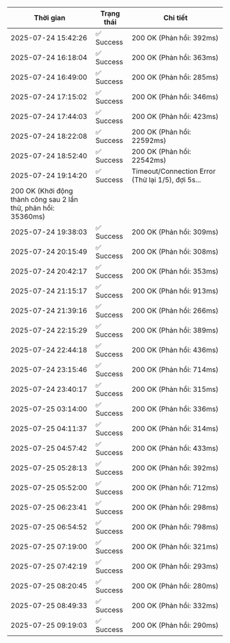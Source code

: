 | Thời gian | Trạng thái | Chi tiết |
|---|---|---|
| 2025-07-24 15:42:26 | ✅ Success | 200 OK (Phản hồi: 392ms) |
| 2025-07-24 16:18:04 | ✅ Success | 200 OK (Phản hồi: 363ms) |
| 2025-07-24 16:49:00 | ✅ Success | 200 OK (Phản hồi: 285ms) |
| 2025-07-24 17:15:02 | ✅ Success | 200 OK (Phản hồi: 346ms) |
| 2025-07-24 17:44:03 | ✅ Success | 200 OK (Phản hồi: 423ms) |
| 2025-07-24 18:22:08 | ✅ Success | 200 OK (Phản hồi: 22592ms) |
| 2025-07-24 18:52:40 | ✅ Success | 200 OK (Phản hồi: 22542ms) |
| 2025-07-24 19:14:20 | ✅ Success | Timeout/Connection Error (Thử lại 1/5), đợi 5s...
200 OK (Khởi động thành công sau 2 lần thử, phản hồi: 35360ms) |
| 2025-07-24 19:38:03 | ✅ Success | 200 OK (Phản hồi: 309ms) |
| 2025-07-24 20:15:49 | ✅ Success | 200 OK (Phản hồi: 308ms) |
| 2025-07-24 20:42:17 | ✅ Success | 200 OK (Phản hồi: 353ms) |
| 2025-07-24 21:15:17 | ✅ Success | 200 OK (Phản hồi: 913ms) |
| 2025-07-24 21:39:16 | ✅ Success | 200 OK (Phản hồi: 266ms) |
| 2025-07-24 22:15:29 | ✅ Success | 200 OK (Phản hồi: 389ms) |
| 2025-07-24 22:44:18 | ✅ Success | 200 OK (Phản hồi: 436ms) |
| 2025-07-24 23:15:46 | ✅ Success | 200 OK (Phản hồi: 714ms) |
| 2025-07-24 23:40:17 | ✅ Success | 200 OK (Phản hồi: 315ms) |
| 2025-07-25 03:14:00 | ✅ Success | 200 OK (Phản hồi: 336ms) |
| 2025-07-25 04:11:37 | ✅ Success | 200 OK (Phản hồi: 314ms) |
| 2025-07-25 04:57:42 | ✅ Success | 200 OK (Phản hồi: 433ms) |
| 2025-07-25 05:28:13 | ✅ Success | 200 OK (Phản hồi: 392ms) |
| 2025-07-25 05:52:00 | ✅ Success | 200 OK (Phản hồi: 712ms) |
| 2025-07-25 06:23:41 | ✅ Success | 200 OK (Phản hồi: 298ms) |
| 2025-07-25 06:54:52 | ✅ Success | 200 OK (Phản hồi: 798ms) |
| 2025-07-25 07:19:00 | ✅ Success | 200 OK (Phản hồi: 321ms) |
| 2025-07-25 07:42:19 | ✅ Success | 200 OK (Phản hồi: 293ms) |
| 2025-07-25 08:20:45 | ✅ Success | 200 OK (Phản hồi: 280ms) |
| 2025-07-25 08:49:33 | ✅ Success | 200 OK (Phản hồi: 332ms) |
| 2025-07-25 09:19:03 | ✅ Success | 200 OK (Phản hồi: 290ms) |

